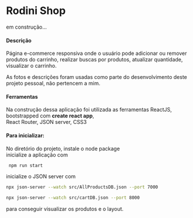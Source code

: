 # Rodini Shop

em construção...

<h4>Descrição</h4>

Página e-commerce responsiva onde o usuário pode adicionar ou remover <br />
produtos do carrinho, realizar buscas por produtos, atualizar quantidade, <br />
visualizar o carrinho. <br />

As fotos e descrições foram usadas como parte do desenvolvimento deste projeto pessoal, não pertencem a mim.

<h4>Ferramentas</h4>

Na construção dessa aplicação foi utilizada as ferramentas ReactJS, bootstrapped com **create react app**, <br />
React Router, JSON server, CSS3 <br/>

<h4>Para inicializar:</h4>

No diretório do projeto, instale o node package <br/> 
inicialize a aplicação com 

```bash
 npm run start
```
inicialize o JSON server com <br />
```bash
npx json-server --watch src/AllProductsDB.json --port 7000 
```
```bash
npx json-server --watch src/cartDB.json --port 8000
```
para conseguir visualizar os produtos e o layout. 


